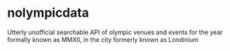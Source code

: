 nolympicdata
============

Utterly unofficial searchable API of olympic venues and events for the year formally known as MMXII, in the city formerly known as Londinium